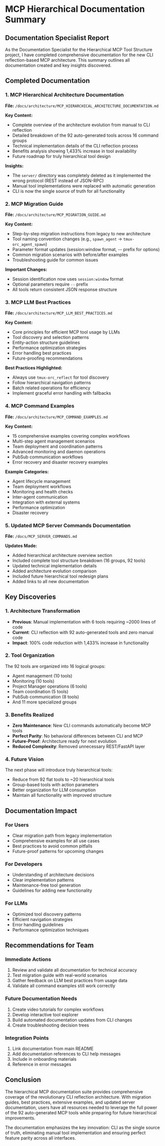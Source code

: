 # MCP Hierarchical Documentation Summary

## Documentation Specialist Report

As the Documentation Specialist for the Hierarchical MCP Tool Structure project, I have completed comprehensive documentation for the new CLI reflection-based MCP architecture. This summary outlines all documentation created and key insights discovered.

## Completed Documentation

### 1. MCP Hierarchical Architecture Documentation
**File:** `/docs/architecture/MCP_HIERARCHICAL_ARCHITECTURE_DOCUMENTATION.md`

**Key Content:**
- Complete overview of the architecture evolution from manual to CLI reflection
- Detailed breakdown of the 92 auto-generated tools across 16 command groups
- Technical implementation details of the CLI reflection process
- Benefits analysis showing 1,433% increase in tool availability
- Future roadmap for truly hierarchical tool design

**Insights:**
- The `server/` directory was completely deleted as it implemented the wrong protocol (REST instead of JSON-RPC)
- Manual tool implementations were replaced with automatic generation
- CLI is now the single source of truth for all functionality

### 2. MCP Migration Guide
**File:** `/docs/architecture/MCP_MIGRATION_GUIDE.md`

**Key Content:**
- Step-by-step migration instructions from legacy to new architecture
- Tool naming convention changes (e.g., `spawn_agent` → `tmux-orc_agent_spawn`)
- Parameter format updates (session:window format, -- prefix for options)
- Common migration scenarios with before/after examples
- Troubleshooting guide for common issues

**Important Changes:**
- Session identification now uses `session:window` format
- Optional parameters require `--` prefix
- All tools return consistent JSON response structure

### 3. MCP LLM Best Practices
**File:** `/docs/architecture/MCP_LLM_BEST_PRACTICES.md`

**Key Content:**
- Core principles for efficient MCP tool usage by LLMs
- Tool discovery and selection patterns
- Entity-action structure guidelines
- Performance optimization strategies
- Error handling best practices
- Future-proofing recommendations

**Best Practices Highlighted:**
- Always use `tmux-orc_reflect` for tool discovery
- Follow hierarchical navigation patterns
- Batch related operations for efficiency
- Implement graceful error handling with fallbacks

### 4. MCP Command Examples
**File:** `/docs/architecture/MCP_COMMAND_EXAMPLES.md`

**Key Content:**
- 15 comprehensive examples covering complex workflows
- Multi-step agent management scenarios
- Team deployment and coordination patterns
- Advanced monitoring and daemon operations
- PubSub communication workflows
- Error recovery and disaster recovery examples

**Example Categories:**
- Agent lifecycle management
- Team deployment workflows
- Monitoring and health checks
- Inter-agent communication
- Integration with external systems
- Performance optimization
- Disaster recovery

### 5. Updated MCP Server Commands Documentation
**File:** `/docs/MCP_SERVER_COMMANDS.md`

**Updates Made:**
- Added hierarchical architecture overview section
- Included complete tool structure breakdown (16 groups, 92 tools)
- Updated technical implementation details
- Added architecture evolution comparison
- Included future hierarchical tool redesign plans
- Added links to all new documentation

## Key Discoveries

### 1. Architecture Transformation
- **Previous**: Manual implementation with 6 tools requiring ~2000 lines of code
- **Current**: CLI reflection with 92 auto-generated tools and zero manual code
- **Impact**: 100% code reduction with 1,433% increase in functionality

### 2. Tool Organization
The 92 tools are organized into 16 logical groups:
- Agent management (10 tools)
- Monitoring (10 tools)
- Project Manager operations (6 tools)
- Team coordination (5 tools)
- PubSub communication (8 tools)
- And 11 more specialized groups

### 3. Benefits Realized
- **Zero Maintenance**: New CLI commands automatically become MCP tools
- **Perfect Parity**: No behavioral differences between CLI and MCP
- **Future-Proof**: Architecture ready for next evolution
- **Reduced Complexity**: Removed unnecessary REST/FastAPI layer

### 4. Future Vision
The next phase will introduce truly hierarchical tools:
- Reduce from 92 flat tools to ~20 hierarchical tools
- Group-based tools with action parameters
- Better organization for LLM consumption
- Maintain all functionality with improved structure

## Documentation Impact

### For Users
- Clear migration path from legacy implementation
- Comprehensive examples for all use cases
- Best practices to avoid common pitfalls
- Future-proof patterns for upcoming changes

### For Developers
- Understanding of architecture decisions
- Clear implementation patterns
- Maintenance-free tool generation
- Guidelines for adding new functionality

### For LLMs
- Optimized tool discovery patterns
- Efficient navigation strategies
- Error handling guidelines
- Performance optimization techniques

## Recommendations for Team

### Immediate Actions
1. Review and validate all documentation for technical accuracy
2. Test migration guide with real-world scenarios
3. Gather feedback on LLM best practices from usage data
4. Validate all command examples still work correctly

### Future Documentation Needs
1. Create video tutorials for complex workflows
2. Develop interactive tool explorer
3. Build automated documentation updates from CLI changes
4. Create troubleshooting decision trees

### Integration Points
1. Link documentation from main README
2. Add documentation references to CLI help messages
3. Include in onboarding materials
4. Reference in error messages

## Conclusion

The hierarchical MCP documentation suite provides comprehensive coverage of the revolutionary CLI reflection architecture. With migration guides, best practices, extensive examples, and updated server documentation, users have all resources needed to leverage the full power of the 92 auto-generated MCP tools while preparing for future hierarchical improvements.

The documentation emphasizes the key innovation: CLI as the single source of truth, eliminating manual tool implementation and ensuring perfect feature parity across all interfaces.
